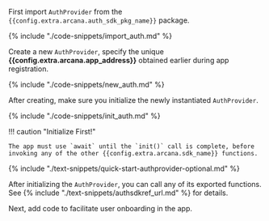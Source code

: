 First import `AuthProvider` from the `{{config.extra.arcana.auth_sdk_pkg_name}}` package.

{% include "./code-snippets/import_auth.md" %}

Create a new `AuthProvider`, specify the unique **{{config.extra.arcana.app_address}}** obtained earlier during app registration.

{% include "./code-snippets/new_auth.md" %}

After creating, make sure you initialize the newly instantiated `AuthProvider`.

{% include "./code-snippets/init_auth.md" %}

!!! caution "Initialize First!"

    The app must use `await` until the `init()` call is complete, before invoking any of the other {{config.extra.arcana.sdk_name}} functions.

{% include "./text-snippets/quick-start-authprovider-optional.md" %}

After initializing the `AuthProvider`, you can call any of its exported functions. See {% include "./text-snippets/authsdkref_url.md" %} for details.

Next, add code to facilitate user onboarding in the app.